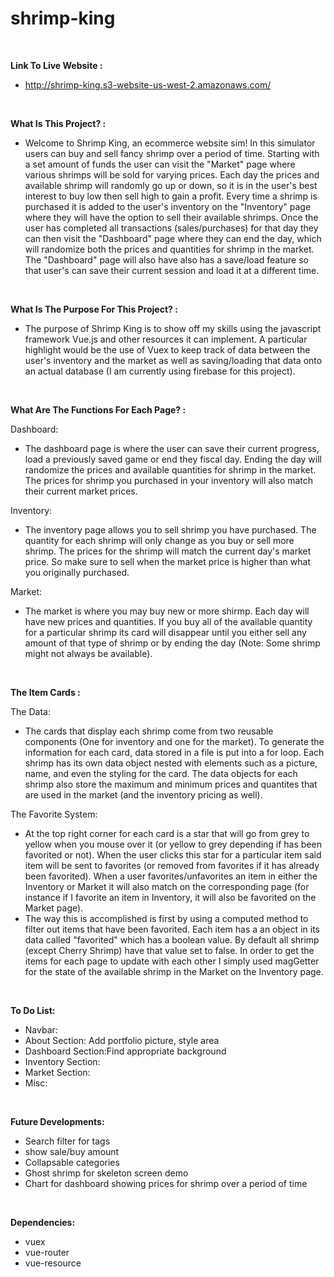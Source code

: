 # shrimp-king

<br>

**Link To Live Website :**

- http://shrimp-king.s3-website-us-west-2.amazonaws.com/

<br>

**What Is This Project? :**

- Welcome to Shrimp King, an ecommerce website sim! In this simulator users can buy and sell fancy shrimp over a period of time. Starting with a set amount of funds the user can visit the "Market" page where various shrimps will be sold for varying prices. Each day the prices and available shrimp will randomly go up or down, so it is in the user's best interest to buy low then sell high to gain a profit. Every time a shrimp is purchased it is added to the user's inventory on the "Inventory" page where they will have the option to sell their available shrimps. Once the user has completed all transactions (sales/purchases) for that day they can then visit the "Dashboard" page where they can end the day, which will randomize both the prices and quantities for shrimp in the market. The "Dashboard" page will also have also has a save/load feature so that user's can save their current session and load it at a different time.

<br>

**What Is The Purpose For This Project? :**

- The purpose of Shrimp King is to show off my skills using the javascript framework Vue.js and other resources it can implement. A particular highlight would be the use of Vuex to keep track of data between the user's inventory and the market as well as saving/loading that data onto an actual database (I am currently using firebase for this project).

<br>

**What Are The Functions For Each Page? :**

Dashboard:

- The dashboard page is where the user can save their current progress, load a previously saved game or end they fiscal day. Ending the day will randomize the prices and available quantities for shrimp in the market. The prices for shrimp you purchased in your inventory will also match their current market prices.

Inventory:

- The inventory page allows you to sell shrimp you have purchased. The quantity for each shrimp will only change as you buy or sell more shrimp. The prices for the shrimp will match the current day's market price. So make sure to sell when the market price is higher than what you originally purchased.

Market:

- The market is where you may buy new or more shirmp. Each day will have new prices and quantities. If you buy all of the available quantity for a particular shrimp its card will disappear until you either sell any amount of that type of shrimp or by ending the day (Note: Some shrimp might not always be available). 

<br>

**The Item Cards :**

The Data:

- The cards that display each shrimp come from two reusable components (One for inventory and one for the market). To generate the information for each card, data stored in a file is put into a for loop. Each shrimp has its own data object nested with elements such as a picture, name, and even the styling for the card. The data objects for each shrimp also store the maximum and minimum prices and quantites that are used in the market (and the inventory pricing as well).

The Favorite System:

- At the top right corner for each card is a star that will go from grey to yellow when you mouse over it (or yellow to grey depending if has been favorited or not). When the user clicks this star for a particular item said item will be sent to favorites (or removed from favorites if it has already been favorited). When a user favorites/unfavorites an item in either the Inventory or Market it will also match on the corresponding page (for instance if I favorite an item in Inventory, it will also be favorited on the Market page).
- The way this is accomplished is first by using a computed method to filter out items that have been favorited. Each item has a an object in its data called "favorited" which has a boolean value. By default all shrimp (except Cherry Shrimp) have that value set to false. In order to get the items for each page to update with each other I simply used magGetter for the state of the available shrimp in the Market on the Inventory page.

<br>

**To Do List:**

- Navbar: 
- About Section: Add portfolio picture, style area
- Dashboard Section:Find appropriate background
- Inventory Section:
- Market Section:
- Misc:

<br>

**Future Developments:**

- Search filter for tags
- show sale/buy amount
- Collapsable categories
- Ghost shrimp for skeleton screen demo
- Chart for dashboard showing prices for shrimp over a period of time

<br>

**Dependencies:**

- vuex
- vue-router
- vue-resource
